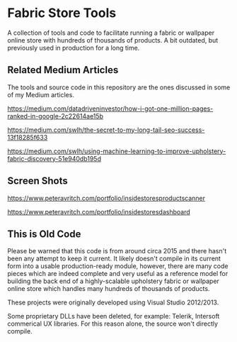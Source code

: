 # Fabric Store Tools
A collection of tools and code to facilitate running a fabric or wallpaper online store with hundreds of thousands of products. A bit outdated, but previously used in production for a long time.

## Related Medium Articles
The tools and source code in this repository are the ones discussed in some of my Medium articles.

https://medium.com/datadriveninvestor/how-i-got-one-million-pages-ranked-in-google-2c22614ae15b

https://medium.com/swlh/the-secret-to-my-long-tail-seo-success-13f18285f633

https://medium.com/swlh/using-machine-learning-to-improve-upholstery-fabric-discovery-51e940db195d

## Screen Shots
https://www.peteravritch.com/portfolio/insidestoresproductscanner

https://www.peteravritch.com/portfolio/insidestoresdashboard



## This is Old Code
Please be warned that this code is from around circa 2015 and there hasn't been any attempt to keep it current. It likely doesn't compile in its current form into a usable production-ready module, however, there are many code pieces which are indeed complete and very useful as a reference model for building the back end of a highly-scalable upholstery fabric or wallpaper online store which handles many hundreds of thousands of products.

These projects were originally developed using Visual Studio 2012/2013. 

Some proprietary DLLs have been deleted, for example: Telerik, Intersoft commerical UX libraries. For this reason alone, the source won't directly compile.


